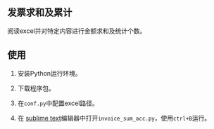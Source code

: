 ## 发票求和及累计

阅读excel并对特定内容进行金额求和及统计个数。

## 使用

1. 安装Python运行环境。

2. 下载程序包。

3. 在`conf.py`中配置excel路径。

4. 在 [sublime text](https://www.sublimetext.com/)编辑器中打开`invoice_sum_acc.py`，使用`ctrl+B`运行。